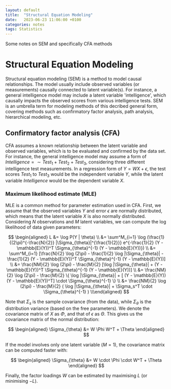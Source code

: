 ```yaml
---
layout: default
title:  "Structural Equation Modeling"
date:   2023-06-23 11:06:00 +0100
categories: notes
tags: Statistics
---
```


Some notes on SEM and specifically CFA methods

# Structural Equation Modeling

Structural equation modeling (SEM) is a method to model causal relationships. The model usually include observed variables (or measurements) causally connected to latent variable(s). For instance, a general intelligence model may include a latent variable 'intelligence', which causally impacts the observed scores from various intelligence tests. SEM is an umbrella term for modeling methods of this decribed general form, covering methods such as confirmatory factor analysis, path analysis, hierarchical modeling, etc.

## Confirmatory factor analysis (CFA)

CFA assumes a known relationship between the latent variable and observed variables, which is to be evaluated and confirmed by the data set. For instance, the general intelligence model may assume a form of $Intelligence = \sim Test_1 + Test_2 + Test_3$, considering three different intelligence test measurements. In a regression form of $Y = WX + \epsilon$, the test scores $Test_1$ to $Test_3$ would be the independent variable $Y$, while the latent variable $Intelligence$ would be the dependent variable $X$.

### Maximum likelihood estimate (MLE)

MLE is a common method for parameter estimation used in CFA. First, we assume that the observed variables $Y$ and error $\epsilon$ are normally distributed, which means that the latent variable $X$ is also normally distributed. Considering $N$ observations and $M$ latent variables, we can compute the log likelihood of data given parameters:

$$
\begin{aligned}
L &= \log P(Y | \theta) \\
&= \sum^M_{i=1} \log (\frac{1}{(2\pi)^{-\frac{N}{2}} |\Sigma_{\theta}|^{\frac{1}{2}}} e^{-\frac{1}{2} (Y - \mathbb{E}(Y))^T \Sigma_{\theta}^{-1} (Y - \mathbb{E}(Y))}) \\
&= \sum^M_{i=1} [\frac{N}{2} \log (2\pi) - \frac{1}{2} \log |\Sigma_{\theta}| -\frac{1}{2}  (Y - \mathbb{E}(Y))^T \Sigma_{\theta}^{-1} (Y - \mathbb{E}(Y))] \\
&= \frac{NM}{2} \log (2\pi) - \frac{M}{2} [\log |\Sigma_{\theta}| +  (Y - \mathbb{E}(Y))^T \Sigma_{\theta}^{-1} (Y - \mathbb{E}(Y))] \\
&= \frac{NM}{2} \log (2\pi) - \frac{M}{2} \{ \log |\Sigma_{\theta}| + [ (Y - \mathbb{E}(Y)) (Y - \mathbb{E}(Y))^T] \cdot \Sigma_{\theta}^{-1} \} \\
&= \frac{NM}{2} \log (2\pi) - \frac{M}{2} ( \log |\Sigma_{\theta}| + \Sigma_s^T \cdot \Sigma_{\theta}^{-1} ) \\\end{aligned}
$$

Note that $\Sigma_s$ is the sample covariance (from the data), while $\Sigma_{\theta}$ is the distribution variance (based on the free parameters). We denote the covariance matrix of $X$ as $\Phi$, and that of $\epsilon$ as $\Theta$. This gives us the covariance matrix of the normal distribution:

$$
\begin{aligned}
\Sigma_{\theta} &= W \Phi W^T + \Theta
\end{aligned}
$$

If the model involves only one latent variable ($M=1$), the covariance matrix can be computed faster with:

$$
\begin{aligned}
\Sigma_{\theta} &= W \cdot \Phi \cdot W^T + \Theta
\end{aligned}
$$

Finally, the factor loadings $W$ can be estimated by maximising $L$ (or minimising $-L$).
